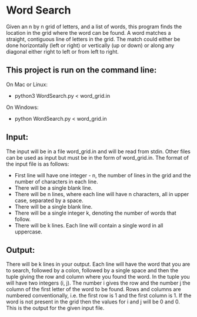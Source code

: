 # Word Search
Given an n by n grid of letters, and a list of words, this program finds the location in the grid where the word can be found. A word matches a straight, contiguous line of letters in the grid. The match could either be done horizontally (left or right) or vertically (up or down) or along any diagonal either right to left or from left to right.

## This project is run on the command line:

On Mac or Linux:
- python3 WordSearch.py < word_grid.in

On Windows:
- python WordSearch.py < word_grid.in

## Input: 
The input will be in a file word_grid.in and will be read from stdin. Other files can be used as input but must be in the form of word_grid.in. The format of the input file is as follows:

- First line will have one integer - n, the number of lines in the grid and the number of characters in each line.
- There will be a single blank line.
- There will be n lines, where each line will have n characters, all in upper case, separated by a space.
- There will be a single blank line.
- There will be a single integer k, denoting the number of words that follow.
- There will be k lines. Each line will contain a single word in all uppercase.

## Output: 
There will be k lines in your output. Each line will have the word that you are to search, followed by a colon, followed by a single space and then the tuple giving the row and column where you found the word. In the tuple you will have two integers (i, j). The number i gives the row and the number j the column of the first letter of the word to be found. Rows and columns are numbered conventionally, i.e. the first row is 1 and the first column is 1. If the word is not present in the grid then the values for i and j will be 0 and 0. This is the output for the given input file.
